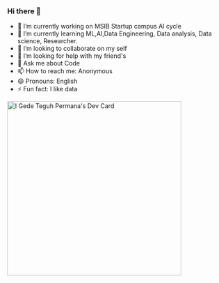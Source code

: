 ### Hi there 👋
- 🔭 I’m currently working on MSIB Startup campus AI cycle
- 🌱 I’m currently learning ML,AI,Data Engineering, Data analysis, Data science, Researcher. 
- 👯 I’m looking to collaborate on my self
- 🤔 I’m looking for help with my friend's
- 💬 Ask me about Code
- 📫 How to reach me: Anonymous
- 😄 Pronouns: English
- ⚡ Fun fact: I like data

<a href="https://app.daily.dev/teguhpermana666"><img src="https://api.daily.dev/devcards/60f48d7f835d441ebd2b10a4af404d08.png?r=sn7" width="400" alt="I Gede Teguh Permana's Dev Card"/></a>
